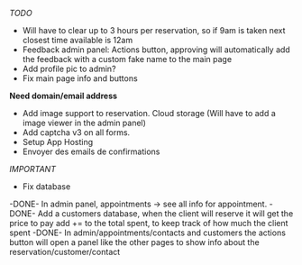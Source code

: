 *TODO*

- Will have to clear up to 3 hours per reservation, so if 9am is taken next closest time available is 12am
- Feedback admin panel: Actions button, approving will automatically add the feedback with a custom fake name to the main page
- Add profile pic to admin?
- Fix main page info and buttons

**Need domain/email address**
- Add image support to reservation. Cloud storage (Will have to add a image viewer in the admin panel)
- Add captcha v3 on all forms.
- Setup App Hosting
- Envoyer des emails de confirmations

*IMPORTANT*
- Fix database

-DONE- In admin panel, appointments -> see all info for appointment.
-DONE- Add a customers database, when the client will reserve it will get the price to pay add += to the total spent, to keep track of how much the client spent
-DONE- In admin/appointments/contacts and customers the actions button will open a panel like the other pages to show info about the reservation/customer/contact